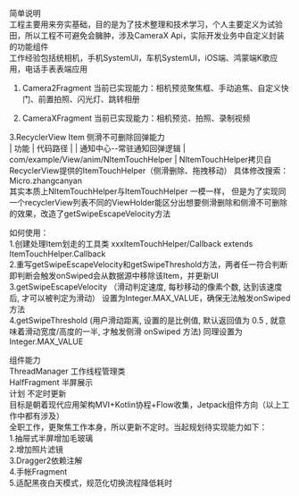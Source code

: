 简单说明
<br />工程主要用来夯实基础，目的是为了技术整理和技术学习，个人主要定义为试验田，所以工程不可避免会臃肿，涉及CameraX Api，实际开发业务中自定义封装的功能组件
<br />工作经验包括统相机，手机SystemUI，车机SystemUI，iOS端、鸿蒙端K歌应用，电话手表表端应用

1. Camera2Fragment
   当前已实现能力：相机预览聚焦框、手动追焦、自定义快门、前置拍照、闪光灯、跳转相册

2. CameraXFragment
   当前已实现能力：相机预览、拍照、录制视频

3.RecyclerView Item 侧滑不可删除回弹能力
<br />| 功能 | 代码路径 | | 通知中心--常驻通知回弹逻辑 | com/example/View/anim/NItemTouchHelper | NItemTouchHelper拷贝自RecyclerView提供的ItemTouchHelper（侧滑删除、拖拽移动） 具体修改搜索：Micro.zhangcanyan
<br />其实本质上NItemTouchHelper与ItemTouchHelper 一模一样， 但是为了实现同一个recyclerView列表不同的ViewHolder能区分出想要侧滑删除和侧滑不可删除的效果，改造了getSwipeEscapeVelocity方法

如何使用：
<br />1.创建处理Item划走的工具类 xxxItemTouchHelper/Callback extends ItemTouchHelper.Callback
<br />2.重写getSwipeEscapeVelocity和getSwipeThreshold方法，两者任一符合判断即判断会触发onSwiped会从数据源中移除该Item，并更新UI
<br />3.getSwipeEscapeVelocity （滑动判定速度, 每秒移动的像素个数, 达到该速度后, 才可以被判定为滑动） 设置为Integer.MAX_VALUE，确保无法触发onSwiped方法
<br />4.getSwipeThreshold (用户滑动距离, 设置的是比例值, 默认返回值为 0.5 , 就意味着滑动宽度/高度的一半, 才触发侧滑 onSwiped 方法) 同理设置为Integer.MAX_VALUE

组件能力
<br />ThreadManager 工作线程管理类
<br />HalfFragment 半屏展示
<br />计划 不定时更新
<br />目标是朝着现代应用架构MVI+Kotlin协程+Flow收集，Jetpack组件方向（以上工作中都有涉及）
<br />全职工作，更聚焦工作本身，所以更新不定时。当起规划待实现能力如下：
<br />1.抽屉式半屏增加毛玻璃
<br />2.增加照片滤镜
<br />3.Dragger2依赖注解
<br />4.手帐Fragment
<br />5.适配黑夜白天模式，规范化切换流程降低耗时

